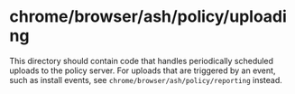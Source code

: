 chrome/browser/ash/policy/uploading
========================================

This directory should contain code that handles periodically scheduled
uploads to the policy server. For uploads that are triggered by an event,
such as install events, see `chrome/browser/ash/policy/reporting` instead.
